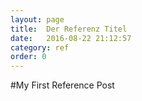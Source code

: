 ```yaml
---
layout: page
title:  Der Referenz Titel
date:   2016-08-22 21:12:57
category: ref
order: 0
---
```


#My First Reference Post